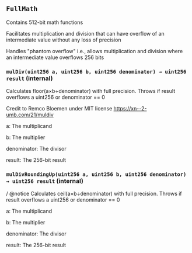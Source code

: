 
## `FullMath`

Contains 512-bit math functions


Facilitates multiplication and division that can have overflow of an intermediate value without any loss of precision


Handles "phantom overflow" i.e., allows multiplication and division where an intermediate value overflows 256 bits


### `mulDiv(uint256 a, uint256 b, uint256 denominator) → uint256 result` (internal)

Calculates floor(a×b÷denominator) with full precision. Throws if result overflows a uint256 or denominator == 0


Credit to Remco Bloemen under MIT license https://xn--2-umb.com/21/muldiv

a: The multiplicand

b: The multiplier

denominator: The divisor


result: The 256-bit result


### `mulDivRoundingUp(uint256 a, uint256 b, uint256 denominator) → uint256 result` (internal)

/ @notice Calculates ceil(a×b÷denominator) with full precision. Throws if result overflows a uint256 or denominator == 0




a: The multiplicand

b: The multiplier

denominator: The divisor


result: The 256-bit result


